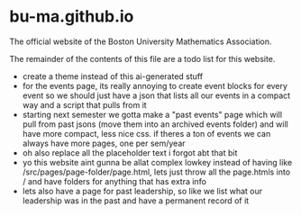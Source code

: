 # bu-ma.github.io
The official website of the Boston University Mathematics Association.

The remainder of the contents of this file are a todo list for this website.

- create a theme instead of this ai-generated stuff
- for the events page, its really annoying to create event blocks for every event so we should just have a json that lists all our events in a compact way and a script that pulls from it
- starting next semester we gotta make a "past events" page which will pull from past jsons (move them into an archived events folder) and will have more compact, less nice css. if theres a ton of events we can always have more pages, one per sem/year
- oh also replace all the placeholder text i forgot abt that bit
- yo this website aint gunna be allat complex lowkey instead of having like /src/pages/page-folder/page.html, lets just throw all the page.htmls into / and have folders for anything that has extra info
- lets also have a page for past leadership, so like we list what our leadership was in the past and have a permanent record of it